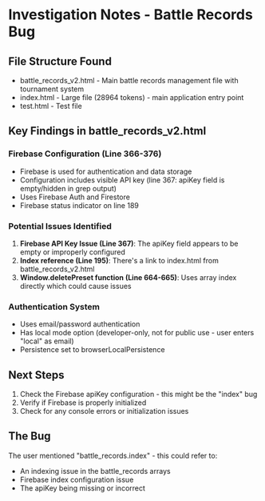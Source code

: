 # Investigation Notes - Battle Records Bug

## File Structure Found
- battle_records_v2.html - Main battle records management file with tournament system
- index.html - Large file (28964 tokens) - main application entry point
- test.html - Test file

## Key Findings in battle_records_v2.html

### Firebase Configuration (Line 366-376)
- Firebase is used for authentication and data storage
- Configuration includes visible API key (line 367: apiKey field is empty/hidden in grep output)
- Uses Firebase Auth and Firestore
- Firebase status indicator on line 189

### Potential Issues Identified
1. **Firebase API Key Issue (Line 367)**: The apiKey field appears to be empty or improperly configured
2. **Index reference (Line 195)**: There's a link to index.html from battle_records_v2.html
3. **Window.deletePreset function (Line 664-665)**: Uses array index directly which could cause issues

### Authentication System
- Uses email/password authentication
- Has local mode option (developer-only, not for public use - user enters "local" as email)
- Persistence set to browserLocalPersistence

## Next Steps
1. Check the Firebase apiKey configuration - this might be the "index" bug
2. Verify if Firebase is properly initialized
3. Check for any console errors or initialization issues

## The Bug
The user mentioned "battle_records.index" - this could refer to:
- An indexing issue in the battle_records arrays
- Firebase index configuration issue
- The apiKey being missing or incorrect